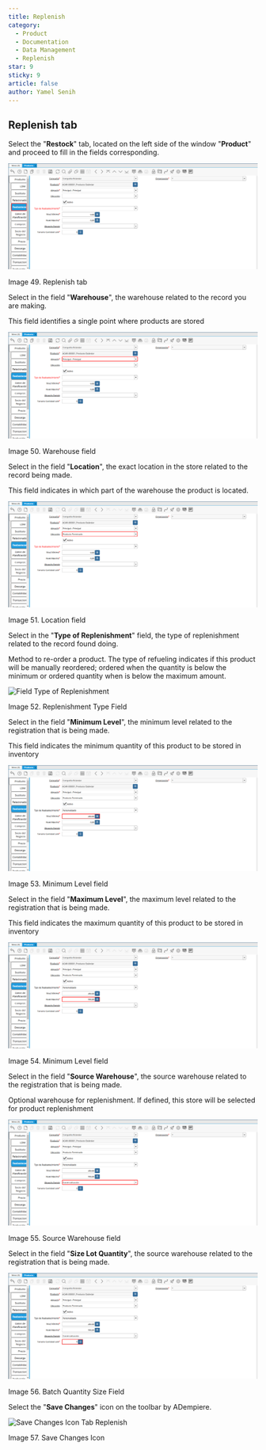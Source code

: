 ```yaml
---
title: Replenish
category:
  - Product
  - Documentation
  - Data Management
  - Replenish
star: 9
sticky: 9
article: false
author: Yamel Senih
---
```


## Replenish tab

Select the "**Restock**" tab, located on the left side of the
window "**Product**" and proceed to fill in the fields
corresponding.

![Replenish tab](/assets/img/docs/material-management/product/replenish-tab.png)

Image 49. Replenish tab

Select in the field "**Warehouse**", the warehouse related to the
record you are making.

This field identifies a single point where products are
stored

![Storage Field](/assets/img/docs/material-management/product/warehouse.png)

Image 50. Warehouse field

Select in the field "**Location**", the exact location in the
store related to the record being made.

This field indicates in which part of the warehouse the product is located.

![Replenishment Location Field](/assets/img/docs/material-management/product/replenish-location.png)

Image 51. Location field

Select in the "**Type of Replenishment**" field, the type of
replenishment related to the record found
doing.

Method to re-order a product. The type of refueling
indicates if this product will be manually reordered; ordered when
the quantity is below the minimum or ordered quantity when
is below the maximum amount.

![Field Type of
Replenishment](/assets/img/docs/material-management/product/replenish-type.png)

Image 52. Replenishment Type Field

Select in the field "**Minimum Level**", the minimum level
related to the registration that is being made.

This field indicates the minimum quantity of this product to be
stored in inventory

![Minimum Level Field](/assets/img/docs/material-management/product/minimum-level.png)

Image 53. Minimum Level field

Select in the field "**Maximum Level**", the maximum level
related to the registration that is being made.

This field indicates the maximum quantity of this product to be
stored in inventory

![Field Maximum Level](/assets/img/docs/material-management/product/maximum-level.png)

Image 54. Minimum Level field

Select in the field "**Source Warehouse**", the source warehouse
related to the registration that is being made.

Optional warehouse for replenishment. If defined, this store
will be selected for product replenishment

![Source Warehouse Field](/assets/img/docs/material-management/product/source-warehouse.png)

Image 55. Source Warehouse field

Select in the field "**Size Lot Quantity**", the source warehouse
related to the registration that is being made.

![Lot Quantity Size Field](/assets/img/docs/material-management/product/batch-size-quantity.png)

Image 56. Batch Quantity Size Field

Select the "**Save Changes**" icon on the toolbar
by ADempiere.

![Save Changes Icon Tab
Replenish](/assets/img/docs/material-management/product/replenish-save.png)

Image 57. Save Changes Icon

